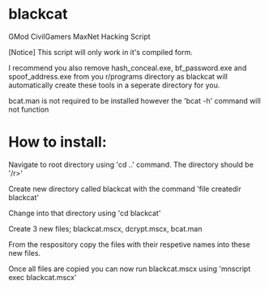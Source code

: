 # blackcat
GMod CivilGamers MaxNet Hacking Script

[Notice] This script will only work in it's compiled form.

I recommend you also remove hash_conceal.exe, bf_password.exe and spoof_address.exe from you r/programs directory as blackcat will automatically create these tools in a seperate directory for you.

bcat.man is not required to be installed however the 'bcat -h' command will not function

# How to install:
Navigate to root directory using 'cd ..' command. The directory should be '/r>'

Create new directory called blackcat with the command 'file createdir blackcat'

Change into that directory using 'cd blackcat'

Create 3 new files;
blackcat.mscx,
dcrypt.mscx,
bcat.man

From the respository copy the files with their respetive names into these new files.

Once all files are copied you can now run blackcat.mscx using 'mnscript exec blackcat.mscx'
